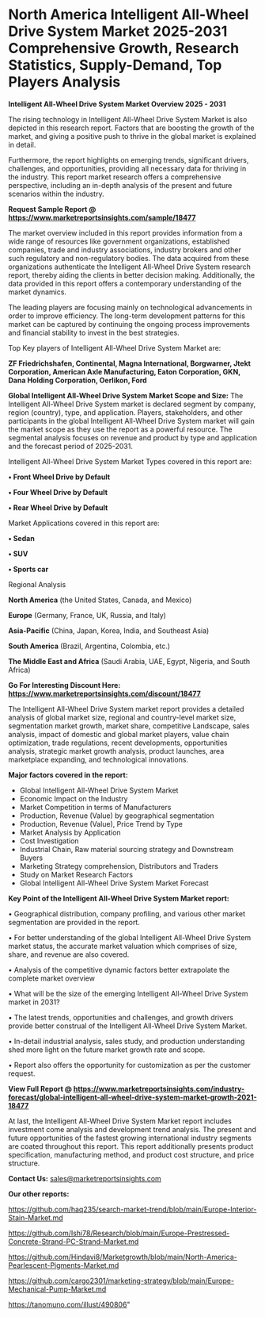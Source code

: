 # North America Intelligent All-Wheel Drive System Market 2025-2031 Comprehensive Growth, Research Statistics, Supply-Demand,  Top Players Analysis

<Strong> Intelligent All-Wheel Drive System Market Overview 2025 - 2031</strong>

The rising technology in Intelligent All-Wheel Drive System Market is also depicted in this research report. Factors that are boosting the growth of the market, and giving a positive push to thrive in the global market is explained in detail.

Furthermore, the report highlights on emerging trends, significant drivers, challenges, and opportunities, providing all necessary data for thriving in the industry. This report market research offers a comprehensive perspective, including an in-depth analysis of the present and future scenarios within the industry.

<strong>Request Sample Report @ <a href=https://www.marketreportsinsights.com/sample/18477>https://www.marketreportsinsights.com/sample/18477</a></strong>

The market overview included in this report provides information from a wide range of resources like government organizations, established companies, trade and industry associations, industry brokers and other such regulatory and non-regulatory bodies. The data acquired from these organizations authenticate the Intelligent All-Wheel Drive System research report, thereby aiding the clients in better decision making. Additionally, the data provided in this report offers a contemporary understanding of the market dynamics.

The leading players are focusing mainly on technological advancements in order to improve efficiency. The long-term development patterns for this market can be captured by continuing the ongoing process improvements and financial stability to invest in the best strategies.

Top Key players of Intelligent All-Wheel Drive System Market are:

<strong>ZF Friedrichshafen, Continental, Magna International, Borgwarner, Jtekt Corporation, American Axle Manufacturing, Eaton Corporation, GKN, Dana Holding Corporation, Oerlikon, Ford</strong>

<strong><b>Global Intelligent All-Wheel Drive System Market Scope and Size:</b></strong>
The Intelligent All-Wheel Drive System market is declared segment by company, region (country), type, and application. Players, stakeholders, and other participants in the global Intelligent All-Wheel Drive System market will gain the market scope as they use the report as a powerful resource. The segmental analysis focuses on revenue and product by type and application and the forecast period of 2025-2031.

Intelligent All-Wheel Drive System Market Types covered in this report are:

<strong>• Front Wheel Drive by Default

• Four Wheel Drive by Default

• Rear Wheel Drive by Default</strong>

Market Applications covered in this report are:

<strong>• Sedan

• SUV

• Sports car</strong> 

Regional Analysis

<strong>North America</strong> (the United States, Canada, and Mexico)

<strong>Europe</strong> (Germany, France, UK, Russia, and Italy)

<strong>Asia-Pacific</strong> (China, Japan, Korea, India, and Southeast Asia)

<strong>South America</strong> (Brazil, Argentina, Colombia, etc.)

<strong>The Middle East and Africa</strong> (Saudi Arabia, UAE, Egypt, Nigeria, and South Africa)

<strong>Go For Interesting Discount Here: <a href=https://www.marketreportsinsights.com/discount/18477>https://www.marketreportsinsights.com/discount/18477</a></strong>

The Intelligent All-Wheel Drive System market report provides a detailed analysis of global market size, regional and country-level market size, segmentation market growth, market share, competitive Landscape, sales analysis, impact of domestic and global market players, value chain optimization, trade regulations, recent developments, opportunities analysis, strategic market growth analysis, product launches, area marketplace expanding, and technological innovations.

<strong><b>Major factors covered in the report:</b></strong>
<ul>
  <li>Global Intelligent All-Wheel Drive System Market </li>
  <li>Economic Impact on the Industry</li>
  <li>Market Competition in terms of Manufacturers</li>
  <li>Production, Revenue (Value) by geographical segmentation</li>
  <li>Production, Revenue (Value), Price Trend by Type</li>
  <li>Market Analysis by Application</li>
  <li>Cost Investigation</li>
  <li>Industrial Chain, Raw material sourcing strategy and Downstream Buyers</li>
  <li>Marketing Strategy comprehension, Distributors and Traders</li>
  <li>Study on Market Research Factors</li>
  <li>Global Intelligent All-Wheel Drive System Market Forecast</li>
</ul>

<strong><b>Key Point of the Intelligent All-Wheel Drive System Market report:</b></strong>

• Geographical distribution, company profiling, and various other market segmentation are provided in the report.

• For better understanding of the global Intelligent All-Wheel Drive System market status, the accurate market valuation which comprises of size, share, and revenue are also covered.

• Analysis of the competitive dynamic factors better extrapolate the complete market overview

• What will be the size of the emerging Intelligent All-Wheel Drive System market in 2031?

• The latest trends, opportunities and challenges, and growth drivers provide better construal of the Intelligent All-Wheel Drive System Market.

• In-detail industrial analysis, sales study, and production understanding shed more light on the future market growth rate and scope.

• Report also offers the opportunity for customization as per the customer request.

<strong><b>View Full Report @ <a href=https://www.marketreportsinsights.com/industry-forecast/global-intelligent-all-wheel-drive-system-market-growth-2021-18477>https://www.marketreportsinsights.com/industry-forecast/global-intelligent-all-wheel-drive-system-market-growth-2021-18477</a></b></strong>


At last, the Intelligent All-Wheel Drive System Market report includes investment come analysis and development trend analysis. The present and future opportunities of the fastest growing international industry segments are coated throughout this report. This report additionally presents product specification, manufacturing method, and product cost structure, and price structure.

<strong>Contact Us:</strong>
sales@marketreportsinsights.com

<strong>Our other reports:</strong>

<a href=https://github.com/haq235/search-market-trend/blob/main/Europe-Interior-Stain-Market.md>https://github.com/haq235/search-market-trend/blob/main/Europe-Interior-Stain-Market.md</a>

<a href=https://github.com/Ishi78/Research/blob/main/Europe-Prestressed-Concrete-Strand-PC-Strand-Market.md>https://github.com/Ishi78/Research/blob/main/Europe-Prestressed-Concrete-Strand-PC-Strand-Market.md</a>

<a href=https://github.com/Hindavi8/Marketgrowth/blob/main/North-America-Pearlescent-Pigments-Market.md>https://github.com/Hindavi8/Marketgrowth/blob/main/North-America-Pearlescent-Pigments-Market.md</a>

<a href=https://github.com/cargo2301/marketing-strategy/blob/main/Europe-Mechanical-Pump-Market.md>https://github.com/cargo2301/marketing-strategy/blob/main/Europe-Mechanical-Pump-Market.md</a>

<a href=https://tanomuno.com/illust/490806>https://tanomuno.com/illust/490806</a>"
